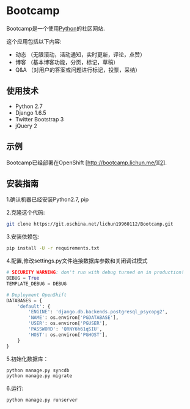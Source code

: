 # Bootcamp

Bootcamp是一个使用[Python][0]的社区网站.

这个应用包括以下内容:

* 动态 （无限滚动，活动通知，实时更新，评论，点赞）
* 博客 （基本博客功能，分页，标记，草稿）
* Q&A （对用户的答案或问题进行标记，投票，采纳）

## 使用技术

- Python 2.7
- Django 1.6.5
- Twitter Bootstrap 3
- jQuery 2

## 示例

Bootcamp已经部署在OpenShift [http://bootcamp.lichun.me/][2].


## 安装指南
1.确认机器已经安装Python2.7, pip

2.克隆这个代码:
```bash
git clone https://git.oschina.net/lichun19960112/Bootcamp.git
```
3.安装依赖包:
```bash
pip install -U -r requirements.txt
```

4.配置,修改settings.py文件连接数据库参数和关闭调试模式
```python
# SECURITY WARNING: don't run with debug turned on in production!
DEBUG = True
TEMPLATE_DEBUG = DEBUG

# Deployment OpenShift
DATABASES = {
    'default': {
        'ENGINE': 'django.db.backends.postgresql_psycopg2',
        'NAME': os.environ['PGDATABASE'],
        'USER': os.environ['PGUSER'],
        'PASSWORD': 'QRNY6h61qSIU',
        'HOST': os.environ['PGHOST'],
    }
}
```

5.初始化数据库：
```bash
python manage.py syncdb
python manage.py migrate
```

6.运行:
```bash
python manage.py runserver
```

[0]: https://www.python.org/
[2]: http://bootcamp.lichun.me/